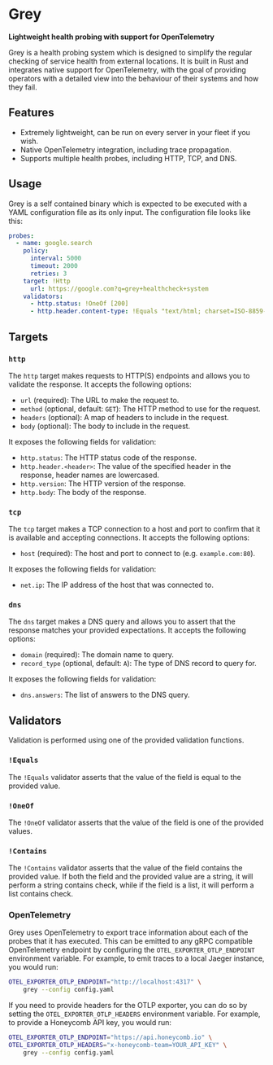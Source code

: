 # Grey
**Lightweight health probing with support for OpenTelemetry**

Grey is a health probing system which is designed to simplify the regular
checking of service health from external locations. It is built in Rust
and integrates native support for OpenTelemetry, with the goal of providing
operators with a detailed view into the behaviour of their systems and how
they fail.

## Features
- Extremely lightweight, can be run on every server in your fleet if you wish.
- Native OpenTelemetry integration, including trace propagation.
- Supports multiple health probes, including HTTP, TCP, and DNS.

## Usage
Grey is a self contained binary which is expected to be executed with a YAML
configuration file as its only input. The configuration file looks like this:

```yaml
probes:
  - name: google.search
    policy:
      interval: 5000
      timeout: 2000
      retries: 3
    target: !Http
      url: https://google.com?q=grey+healthcheck+system
    validators:
      - http.status: !OneOf [200]
      - http.header.content-type: !Equals "text/html; charset=ISO-8859-1"
```

## Targets

### `http`
The `http` target makes requests to HTTP(S) endpoints and allows you to validate
the response. It accepts the following options:

- `url` (required): The URL to make the request to.
- `method` (optional, default: `GET`): The HTTP method to use for the request.
- `headers` (optional): A map of headers to include in the request.
- `body` (optional): The body to include in the request.

It exposes the following fields for validation:

- `http.status`: The HTTP status code of the response.
- `http.header.<header>`: The value of the specified header in the response, header names are lowercased.
- `http.version`: The HTTP version of the response.
- `http.body`: The body of the response.

### `tcp`
The `tcp` target makes a TCP connection to a host and port to confirm that it
is available and accepting connections. It accepts the following options:

- `host` (required): The host and port to connect to (e.g. `example.com:80`).

It exposes the following fields for validation:

- `net.ip`: The IP address of the host that was connected to.

### `dns`
The `dns` target makes a DNS query and allows you to assert that the response
matches your provided expectations. It accepts the following options:

- `domain` (required): The domain name to query.
- `record_type` (optional, default: `A`): The type of DNS record to query for.

It exposes the following fields for validation:

- `dns.answers`: The list of answers to the DNS query.

## Validators
Validation is performed using one of the provided validation functions.

### `!Equals`
The `!Equals` validator asserts that the value of the field is equal to the
provided value.

### `!OneOf`
The `!OneOf` validator asserts that the value of the field is one of the
provided values.

### `!Contains`
The `!Contains` validator asserts that the value of the field contains the
provided value. If both the field and the provided value are a string, it will
perform a string contains check, while if the field is a list, it will perform
a list contains check.

### OpenTelemetry
Grey uses OpenTelemetry to export trace information about each of the probes that
it has executed. This can be emitted to any gRPC compatible OpenTelemetry endpoint
by configuring the `OTEL_EXPORTER_OTLP_ENDPOINT` environment variable. For example,
to emit traces to a local Jaeger instance, you would run:

```bash
OTEL_EXPORTER_OTLP_ENDPOINT="http://localhost:4317" \
    grey --config config.yaml
```

If you need to provide headers for the OTLP exporter, you can do so by setting the
`OTEL_EXPORTER_OTLP_HEADERS` environment variable. For example, to provide a Honeycomb
API key, you would run:

```bash
OTEL_EXPORTER_OTLP_ENDPOINT="https://api.honeycomb.io" \
OTEL_EXPORTER_OTLP_HEADERS="x-honeycomb-team=YOUR_API_KEY" \
    grey --config config.yaml
```
